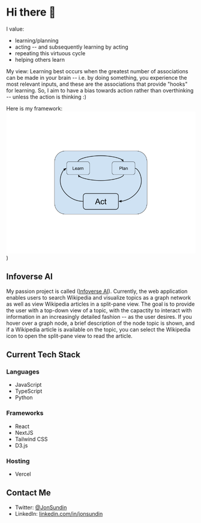 # Hi there 👋

I value:
- learning/planning
- acting -- and subsequently learning by acting
- repeating this virtuous cycle
- helping others learn

My view: Learning best occurs when the greatest number of associations can be made in your brain -- i.e. by doing something, you experience the most relevant inputs, and these are the associations that provide "hooks" for learning. So, I aim to have a bias towards action rather than overthinking -- unless the action is thinking :)

Here is my framework:
![My Learn-->Plan-->Act Framework](https://github.com/jmsundin/jmsundin/blob/main/learn--%3Eplan--%3Eact%20cycle.png))

## Infoverse AI

My passion project is called ([Infoverse AI](https://infoverse.ai)). Currently, the web application enables users to search Wikipedia and visualize topics as a graph network as well as view Wikipedia articles in a split-pane view. The goal is to provide the user with a top-down view of a topic, with the capactity to interact with information in an increasingly detailed fashion -- as the user desires. If you hover over a graph node, a brief description of the node topic is shown, and if a Wikipedia article is available on the topic, you can select the Wikipedia icon to open the split-pane view to read the article.

## Current Tech Stack

### Languages

- JavaScript
- TypeScript
- Python

### Frameworks

- React
- NextJS
- Tailwind CSS
- D3.js

### Hosting

- Vercel

## Contact Me

- Twitter: [@JonSundin](https://twitter.com/JonSundin)
- LinkedIn: [linkedin.com/in/jonsundin](https://www.linkedin.com/in/jonsundin/)

